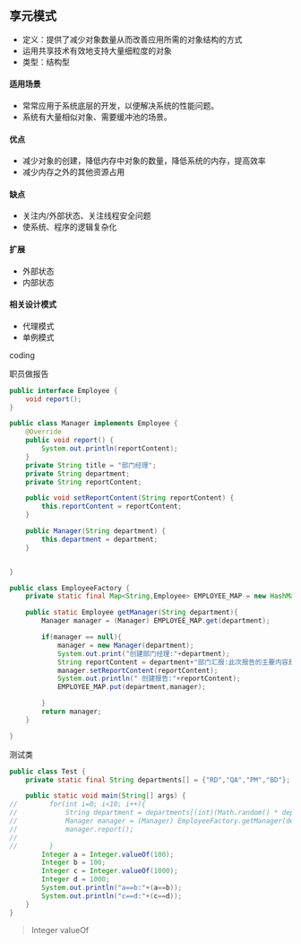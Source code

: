 ## 享元模式

* 定义：提供了减少对象数量从而改善应用所需的对象结构的方式
* 运用共享技术有效地支持大量细粒度的对象
* 类型：结构型

#### 适用场景

*  常常应用于系统底层的开发，以便解决系统的性能问题。
* 系统有大量相似对象、需要缓冲池的场景。

#### 优点

* 减少对象的创建，降低内存中对象的数量，降低系统的内存，提高效率
* 减少内存之外的其他资源占用

#### 缺点

* 关注内/外部状态、关注线程安全问题
* 使系统、程序的逻辑复杂化

#### 扩展

* 外部状态
* 内部状态

#### 相关设计模式

* 代理模式
* 单例模式

coding

职员做报告

```java
public interface Employee {
    void report();
}
```

```java
public class Manager implements Employee {
    @Override
    public void report() {
        System.out.println(reportContent);
    }
    private String title = "部门经理";
    private String department;
    private String reportContent;

    public void setReportContent(String reportContent) {
        this.reportContent = reportContent;
    }

    public Manager(String department) {
        this.department = department;
    }


}
```


```java
public class EmployeeFactory {
    private static final Map<String,Employee> EMPLOYEE_MAP = new HashMap<String,Employee>();

    public static Employee getManager(String department){
        Manager manager = (Manager) EMPLOYEE_MAP.get(department);

        if(manager == null){
            manager = new Manager(department);
            System.out.print("创建部门经理:"+department);
            String reportContent = department+"部门汇报:此次报告的主要内容是......";
            manager.setReportContent(reportContent);
            System.out.println(" 创建报告:"+reportContent);
            EMPLOYEE_MAP.put(department,manager);

        }
        return manager;
    }

}
```

测试类

```java
public class Test {
    private static final String departments[] = {"RD","QA","PM","BD"};

    public static void main(String[] args) {
//        for(int i=0; i<10; i++){
//            String department = departments[(int)(Math.random() * departments.length)];
//            Manager manager = (Manager) EmployeeFactory.getManager(department);
//            manager.report();
//
//        }
        Integer a = Integer.valueOf(100);
        Integer b = 100;
        Integer c = Integer.valueOf(1000);
        Integer d = 1000;
        System.out.println("a==b:"+(a==b));
        System.out.println("c==d:"+(c==d));
    }
}
```

> Integer valueOf